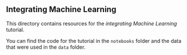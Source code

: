 ## Integrating Machine Learning

This directory contains resources for the _integrating Machine Learning_ tutorial.

You can find the code for the tutorial in the `notebooks` folder and the data that were used in the `data` folder.

